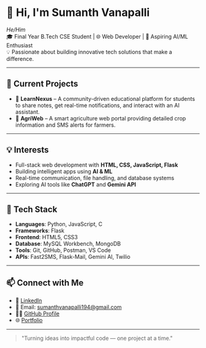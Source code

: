 # 👋 Hi, I'm Sumanth Vanapalli

*He/Him*  
🎓 Final Year B.Tech CSE Student | 🌐 Web Developer | 🤖 Aspiring AI/ML Enthusiast  
💡 Passionate about building innovative tech solutions that make a difference.

---

## 🔭 Current Projects

- 🚀 **LearnNexus** – A community-driven educational platform for students to share notes, get real-time notifications, and interact with an AI assistant.
- 🌾 **AgriWeb** – A smart agriculture web portal providing detailed crop information and SMS alerts for farmers.

---

## 💡 Interests

- Full-stack web development with **HTML, CSS, JavaScript, Flask**
- Building intelligent apps using **AI & ML**
- Real-time communication, file handling, and database systems
- Exploring AI tools like **ChatGPT** and **Gemini API**

---

## 🧰 Tech Stack

- **Languages**: Python, JavaScript, C
- **Frameworks**: Flask
- **Frontend**: HTML5, CSS3
- **Database**: MySQL Workbench, MongoDB
- **Tools**: Git, GitHub, Postman, VS Code
- **APIs**: Fast2SMS, Flask-Mail, Gemini AI, Twilio

---

## 📫 Connect with Me

- 💼 [LinkedIn](https://www.linkedin.com/in/sumanth-vanapalli-96a944290)
- 📧 Email: [sumanthvanapalli194@gmail.com](mailto:sumanthvanapalli194@gmail.com)
- 🧑‍💻 [GitHub Profile](https://github.com/mrsumanth19)
- 🌐 [Portfolio](https://sumanthvanapalli.netlify.app)

---

> "Turning ideas into impactful code — one project at a time."
